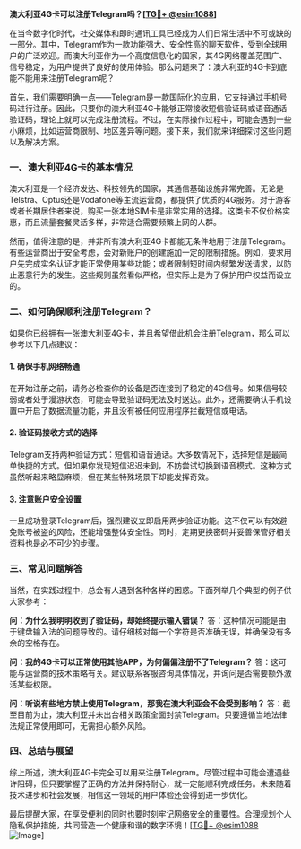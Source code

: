 **澳大利亚4G卡可以注册Telegram吗？[[TG💪+ @esim1088](https://t.me/s/esim1088)]**

在当今数字化时代，社交媒体和即时通讯工具已经成为人们日常生活中不可或缺的一部分。其中，Telegram作为一款功能强大、安全性高的聊天软件，受到全球用户的广泛欢迎。而澳大利亚作为一个高度信息化的国家，其4G网络覆盖范围广、信号稳定，为用户提供了良好的使用体验。那么问题来了：澳大利亚的4G卡到底能不能用来注册Telegram呢？

首先，我们需要明确一点——Telegram是一款国际化的应用，它支持通过手机号码进行注册。因此，只要你的澳大利亚4G卡能够正常接收短信验证码或语音通话验证码，理论上就可以完成注册流程。不过，在实际操作过程中，可能会遇到一些小麻烦，比如运营商限制、地区差异等问题。接下来，我们就来详细探讨这些问题以及解决方案。

### 一、澳大利亚4G卡的基本情况

澳大利亚是一个经济发达、科技领先的国家，其通信基础设施非常完善。无论是Telstra、Optus还是Vodafone等主流运营商，都提供了优质的4G服务。对于游客或者长期居住者来说，购买一张本地SIM卡是非常实用的选择。这类卡不仅价格实惠，而且流量套餐灵活多样，非常适合需要频繁上网的人群。

然而，值得注意的是，并非所有澳大利亚4G卡都能无条件地用于注册Telegram。有些运营商出于安全考虑，会对新账户的创建施加一定的限制措施。例如，要求用户先完成实名认证才能正常使用某些功能；或者限制短时间内频繁发送请求，以防止恶意行为的发生。这些规则虽然看似严格，但实际上是为了保护用户权益而设立的。

### 二、如何确保顺利注册Telegram？

如果你已经拥有一张澳大利亚4G卡，并且希望借此机会注册Telegram，那么可以参考以下几点建议：

#### 1. 确保手机网络畅通
在开始注册之前，请务必检查你的设备是否连接到了稳定的4G信号。如果信号较弱或者处于漫游状态，可能会导致验证码无法及时送达。此外，还需要确认手机设置中开启了数据流量功能，并且没有被任何应用程序拦截短信或电话。

#### 2. 验证码接收方式的选择
Telegram支持两种验证方式：短信和语音通话。大多数情况下，选择短信是最简单快捷的方式。但如果你发现短信迟迟未到，不妨尝试切换到语音模式。这种方式虽然听起来略显麻烦，但在某些特殊场景下却能发挥奇效。

#### 3. 注意账户安全设置
一旦成功登录Telegram后，强烈建议立即启用两步验证功能。这不仅可以有效避免账号被盗的风险，还能增强整体安全性。同时，定期更换密码并妥善保管好相关资料也是必不可少的步骤。

### 三、常见问题解答

当然，在实践过程中，总会有人遇到各种各样的困惑。下面列举几个典型的例子供大家参考：

**问：为什么我明明收到了验证码，却始终提示输入错误？**
答：这种情况可能是由于键盘输入法的问题导致的。请仔细核对每一个字符是否准确无误，并确保没有多余的空格存在。

**问：我的4G卡可以正常使用其他APP，为何偏偏注册不了Telegram？**
答：这可能与运营商的技术策略有关。建议联系客服咨询具体情况，并询问是否需要额外激活某些权限。

**问：听说有些地方禁止使用Telegram，那我在澳大利亚会不会受到影响？**
答：截至目前为止，澳大利亚并未出台相关政策全面封禁Telegram。只要遵循当地法律法规正常使用即可，无需担心额外风险。

### 四、总结与展望

综上所述，澳大利亚4G卡完全可以用来注册Telegram。尽管过程中可能会遭遇些许阻碍，但只要掌握了正确的方法并保持耐心，就一定能顺利完成任务。未来随着技术进步和社会发展，相信这一领域的用户体验还会得到进一步优化。

最后提醒大家，在享受便利的同时也要时刻牢记网络安全的重要性。合理规划个人隐私保护措施，共同营造一个健康和谐的数字环境！[[TG💪+ @esim1088](https://t.me/s/esim1088) ![Image](https://i.postimg.cc/4NQfJmqS/Snipaste-2025-05-13-00-14-12.png)]